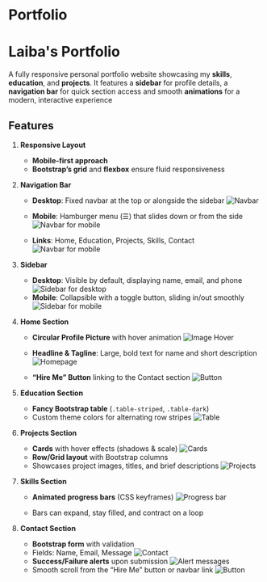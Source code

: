# Portfolio

# Laiba's Portfolio

A fully responsive personal portfolio website showcasing my **skills**, **education**, and **projects**. It features a **sidebar** for profile details, a **navigation bar** for quick section access and smooth **animations** for a modern, interactive experience

## Features

1. **Responsive Layout**

   - **Mobile-first approach**
   - **Bootstrap’s grid** and **flexbox** ensure fluid responsiveness

2. **Navigation Bar**

   - **Desktop**: Fixed navbar at the top or alongside the sidebar
     ![Navbar](navbar.jpg)

   - **Mobile**: Hamburger menu (☰) that slides down or from the side
     ![Navbar for mobile](navbarmob.jpg)
   - **Links**: Home, Education, Projects, Skills, Contact
     ![Navbar for mobile](navbarlink.jpg)

3. **Sidebar**

   - **Desktop**: Visible by default, displaying name, email, and phone
     ![Sidebar for desktop](sidebarD.jpg)
   - **Mobile**: Collapsible with a toggle button, sliding in/out smoothly
     ![Sidebar for mobile](sidebarm.jpg)

4. **Home Section**

   - **Circular Profile Picture** with hover animation
     ![Image Hover](hover.gif)

   - **Headline & Tagline**: Large, bold text for name and short description
     ![Homepage](home1.jpg)
   - **“Hire Me” Button** linking to the Contact section
     ![Button](hireme.gif)

5. **Education Section**

   - **Fancy Bootstrap table** (`.table-striped`, `.table-dark`)
   - Custom theme colors for alternating row stripes
     ![Table](ed.jpg)

6. **Projects Section**

   - **Cards** with hover effects (shadows & scale)
     ![Cards](hireme.gif)
   - **Row/Grid layout** with Bootstrap columns
   - Showcases project images, titles, and brief descriptions
     ![Projects](projects.jpg)

7. **Skills Section**

   - **Animated progress bars** (CSS keyframes)
     ![Progress bar](skillbar.gif)
     
   - Bars can expand, stay filled, and contract on a loop

8. **Contact Section**

   - **Bootstrap form** with validation
   - Fields: Name, Email, Message
     ![Contact](contact.jpg)
   - **Success/Failure alerts** upon submission
     ![Alert messages](contact.gif)
   - Smooth scroll from the “Hire Me” button or navbar link
     ![Button](hireme.gif)
